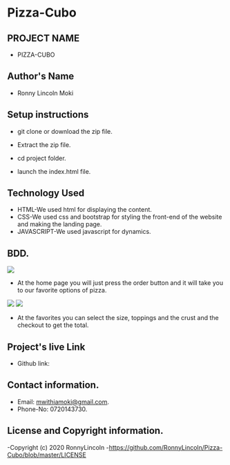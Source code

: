 # Pizza-Cubo
## PROJECT NAME
 - PIZZA-CUBO
 ## Author's Name
 - Ronny Lincoln Moki
 
## Setup instructions 
 - git clone or download the zip file.

 - Extract the zip file.

 - cd project folder.

 - launch the index.html file.

## Technology Used
 - HTML-We used html for displaying the content.
 - CSS-We used css and bootstrap for styling the front-end of the website and making the landing page.
 - JAVASCRIPT-We used javascript for dynamics.

## BDD.
  <img src="images/home.png">



  - At the home page you will just press the order button and it will take you to our favorite options of pizza.



   <img src="images/order.png">



   <img src="images/contact.png">

   - At the favorites you can select the size, toppings and the crust and the checkout to get the total. 


## Project's live Link
 - Github link:
## Contact information.
 - Email: mwithiamoki@gmail.com.
 - Phone-No: 0720143730.
## License and Copyright information.
 -Copyright (c) 2020 RonnyLincoln
 -https://github.com/RonnyLincoln/Pizza-Cubo/blob/master/LICENSE
